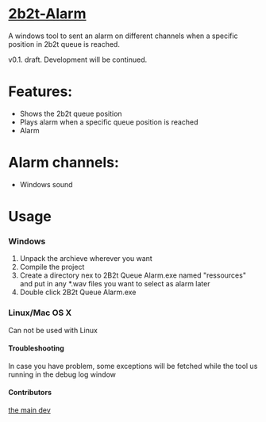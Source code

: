 [2b2t-Alarm](https://github.com/h3tz/2b2t-Alarm)
===========
A windows tool to sent an alarm on different channels when a specific position in 2b2t queue is reached.

v0.1. draft. Development will be continued.

Features:
=========
 - Shows the 2b2t queue position
 - Plays alarm when a specific queue position is reached
 - Alarm 

Alarm channels:
=========
 - Windows sound

Usage
=====

### Windows
 1. Unpack the archieve wherever you want
 2. Compile the project
 3. Create a directory nex to 2B2t Queue Alarm.exe named "ressources" and put in any *.wav files you want to select as alarm later
 4. Double click 2B2t Queue Alarm.exe

### Linux/Mac OS X
Can not be used with Linux


#### Troubleshooting
In case you have problem, some exceptions will be fetched while the tool us running in the debug log window

#### Contributors
[the main dev](https://github.com/h3tz)
